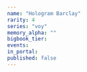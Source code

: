 ```yaml
---
name: "Hologram Barclay"
rarity: 4
series: "voy"
memory_alpha: ""
bigbook_tier:
events:
in_portal:
published: false
---
```

